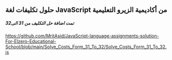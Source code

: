 ## حلول تكليفات لغة JavaScript  من أكاديمية الزيرو التعليمية

##### تمت اضافة حل التكليف من 31 الى32
https://github.com/MritAsid/JavaScript-language-assignments-solution-For-Elzero-Educational-School/blob/main/Solve_Costs_Form_31_To_32/Solve_Costs_Form_31_To_32.js

